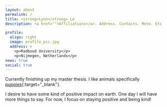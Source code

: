 ```yaml
---
layout: about
permalink: /
title: <strong>Lynn</strong> Le
description: <a href="">Affiliations</a>. Address. Contacts. Moto. Etc.

profile:
  align: right
  image: profile_pic.jpg
  address: >
    <p>Radboud University</p>
    <p>Nijmegen, Netherlands</p>
news: true
social: true
---
```


Currently finishing up my master thesis. I like animals specifically [puppies](https://www.reddit.com/r/aww/comments/ans2i1/this_little_lad_just_came_home/){:target="\_blank"}.

I desire to have some kind of positive impact on earth. One day I will have more things to say. For now, I focus on staying positive and being kind!
